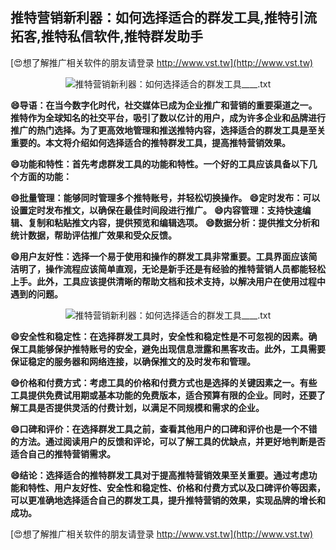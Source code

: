 ## **推特营销新利器：如何选择适合的群发工具,推特引流拓客,推特私信软件,推特群发助手**

[😍想了解推广相关软件的朋友请登录 http://www.vst.tw](http://www.vst.tw)

 <center><img src="https://vst.tw/MP4/tuiguang/png/4.png" alt="推特营销新利器：如何选择适合的群发工具____.txt"></center>

**😄导语：在当今数字化时代，社交媒体已成为企业推广和营销的重要渠道之一。推特作为全球知名的社交平台，吸引了数以亿计的用户，成为许多企业和品牌进行推广的热门选择。为了更高效地管理和推送推特内容，选择适合的群发工具是至关重要的。本文将介绍如何选择适合的推特群发工具，提高推特营销效果。**

**😄功能和特性：首先考虑群发工具的功能和特性。一个好的工具应该具备以下几个方面的功能：**

**😄批量管理：能够同时管理多个推特账号，并轻松切换操作。**
**😄定时发布：可以设置定时发布推文，以确保在最佳时间段进行推广。**
**😄内容管理：支持快速编辑、复制和粘贴推文内容，提供预览和编辑选项。**
**😄数据分析：提供推文分析和统计数据，帮助评估推广效果和受众反馈。**

**😄用户友好性：选择一个易于使用和操作的群发工具非常重要。工具界面应该简洁明了，操作流程应该简单直观，无论是新手还是有经验的推特营销人员都能轻松上手。此外，工具应该提供清晰的帮助文档和技术支持，以解决用户在使用过程中遇到的问题。**

 <center><img src="https://vst.tw/MP4/tuiguang/png/8.png" alt="推特营销新利器：如何选择适合的群发工具____.txt"></center>

**😄安全性和稳定性：在选择群发工具时，安全性和稳定性是不可忽视的因素。确保工具能够保护推特账号的安全，避免出现信息泄露和黑客攻击。此外，工具需要保证稳定的服务器和网络连接，以确保推文的及时发布和管理。**

**😄价格和付费方式：考虑工具的价格和付费方式也是选择的关键因素之一。有些工具提供免费试用期或基本功能的免费版本，适合预算有限的企业。同时，还要了解工具是否提供灵活的付费计划，以满足不同规模和需求的企业。**

**😄口碑和评价：在选择群发工具之前，查看其他用户的口碑和评价也是一个不错的方法。通过阅读用户的反馈和评论，可以了解工具的优缺点，并更好地判断是否适合自己的推特营销需求。**

**😄结论：选择适合的推特群发工具对于提高推特营销效果至关重要。通过考虑功能和特性、用户友好性、安全性和稳定性、价格和付费方式以及口碑评价等因素，可以更准确地选择适合自己的群发工具，提升推特营销的效果，实现品牌的增长和成功。**

[😍想了解推广相关软件的朋友请登录 http://www.vst.tw](http://www.vst.tw)



